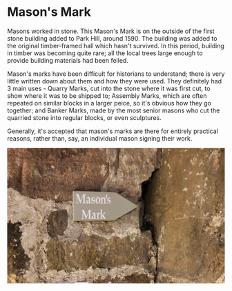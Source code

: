 # Mason's Mark

Masons worked in stone. 
This Mason's Mark is on the outside of the first stone building added to Park Hill, around 1590. 
The building was added to the original timber-framed hall which hasn't survived. In this period, building in timber was becoming quite rare; all the local trees large enough to provide building materials had been felled.

Mason's marks have been difficult for historians to understand; there is very little written down about them and how they were used. They definitely had 3 main uses - Quarry Marks, cut into the stone where it was first cut, to show where it was to be shipped to; Assembly Marks, which are often repeated on similar blocks in a larger peice, so it's obvious how they go together; and Banker Marks, made by the most senior masons who cut the quarried stone into regular blocks, or even sculptures.

Generally, it's accepted that mason's marks are there for entirely practical reasons, rather than, say, an individual mason signing their work.

![max_pic](./masons_mark.png)





